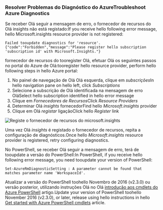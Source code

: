 ### <a name="troubleshoot-azure-diagnostics"></a><span data-ttu-id="ce8b4-101">Resolver Problemas do Diagnóstico do Azure</span><span class="sxs-lookup"><span data-stu-id="ce8b4-101">Troubleshoot Azure Diagnostics</span></span>

<span data-ttu-id="ce8b4-102">Se receber Olá seguir a mensagem de erro, o fornecedor de recursos do Olá insights não está registado:</span><span class="sxs-lookup"><span data-stu-id="ce8b4-102">If you receive hello following error message, hello Microsoft.insights resource provider is not registered:</span></span>

`Failed tooupdate diagnostics for 'resource'. {"code":"Forbidden","message":"Please register hello subscription 'subscription id' with Microsoft.Insights."}`

<span data-ttu-id="ce8b4-103">fornecedor de recursos do tooregister Olá, efetuar Olá os seguintes passos no portal do Azure de Olá:</span><span class="sxs-lookup"><span data-stu-id="ce8b4-103">tooregister hello resource provider, perform hello following steps in hello Azure portal:</span></span>

1.  <span data-ttu-id="ce8b4-104">No painel de navegação de Olá Olá esquerda, clique em *subscrições*</span><span class="sxs-lookup"><span data-stu-id="ce8b4-104">In hello navigation pane on hello left, click *Subscriptions*</span></span>
2.  <span data-ttu-id="ce8b4-105">Selecione a subscrição de Olá identificada na mensagem de erro Olá</span><span class="sxs-lookup"><span data-stu-id="ce8b4-105">Select hello subscription identified in hello error message</span></span>
3.  <span data-ttu-id="ce8b4-106">Clique em *Fornecedores de Recursos*</span><span class="sxs-lookup"><span data-stu-id="ce8b4-106">Click *Resource Providers*</span></span>
4.  <span data-ttu-id="ce8b4-107">Determinar Olá *insights* fornecedor</span><span class="sxs-lookup"><span data-stu-id="ce8b4-107">Find hello *Microsoft.insights* provider</span></span>
5.  <span data-ttu-id="ce8b4-108">Clique em Olá *registar* ligação</span><span class="sxs-lookup"><span data-stu-id="ce8b4-108">Click hello *Register* link</span></span>

![Registe o fornecedor de recursos do microsoft.insights](./media/log-analytics-troubleshoot-azure-diagnostics/log-analytics-register-microsoft-diagnostics-resource-provider.png)

<span data-ttu-id="ce8b4-110">Uma vez Olá *insights* é registado o fornecedor de recursos, repita a configuração de diagnósticos.</span><span class="sxs-lookup"><span data-stu-id="ce8b4-110">Once hello *Microsoft.insights* resource provider is registered, retry configuring diagnostics.</span></span>


<span data-ttu-id="ce8b4-111">No PowerShell, se receber Olá seguir a mensagem de erro, terá de tooupdate a versão do PowerShell:</span><span class="sxs-lookup"><span data-stu-id="ce8b4-111">In PowerShell, if you receive hello following error message, you need tooupdate your version of PowerShell:</span></span>

`Set-AzureRmDiagnosticSetting : A parameter cannot be found that matches parameter name 'WorkspaceId'.`

<span data-ttu-id="ce8b4-112">Atualizar a versão do PowerShell toohello Novembro de 2016 (v2.3.0) ou versão posterior, utilizando instruções Olá no Olá [introdução aos cmdlets do Azure PowerShell](https://docs.microsoft.com/powershell/azureps-cmdlets-docs/) artigo.</span><span class="sxs-lookup"><span data-stu-id="ce8b4-112">Update your version of PowerShell toohello November 2016 (v2.3.0), or later, release using hello instructions in hello [Get started with Azure PowerShell cmdlets](https://docs.microsoft.com/powershell/azureps-cmdlets-docs/) article.</span></span>
